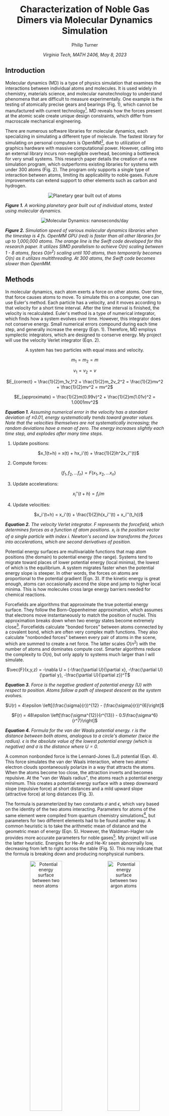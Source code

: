 <div align="center">

# Characterization of Noble Gas Dimers via Molecular Dynamics Simulation

Philip Turner

<i>Virginia Tech, MATH 2406, May 8, 2023</i>

</div>

## Introduction

Molecular dynamics (MD) is a type of physics simulation that examines the interactions between individual atoms and molecules. It is used widely in chemistry, materials science, and molecular nanotechnology to understand phenomena that are difficult to measure experimentally. One example is the testing of atomically precise gears and bearings (Fig. 1), which cannot be manufactured with current technology[^1]. MD reveals how the forces present at the atomic scale create unique design constraints, which differ from macroscale mechanical engineering.

There are numerous software libraries for molecular dynamics, each specializing in simulating a different type of molecule. The fastest library for simulating on personal computers is OpenMM[^2], due to utilization of graphics hardware with massive computational power. However, calling into an external library incurs non-negligible overhead, becoming a bottleneck for very small systems. This research paper details the creation of a new simulation program, which outperforms existing libraries for systems with under 300 atoms (Fig. 2). The program only supports a single type of interaction between atoms, limiting its applicability to noble gases. Future improvements can extend support to other elements such as carbon and hydrogen.

<div align="center">

![Planetary gear built out of atoms](./Documentation/Figure_1.gif)

</div>

<i> <b>Figure 1.</b> A working planetary gear built out of individual atoms, tested using molecular dynamics. </i>

<div align="center">

![Molecular Dynamics: nanoseconds/day](./Documentation/Figure_2.png)

</div>

<i> <b>Figure 2.</b> Simulation speed of various molecular dynamics libraries when the timestep is 4 fs. OpenMM GPU (red) is faster than all other libraries for up to 1,000,000 atoms. The orange line is the Swift code developed for this research paper. It utilizes SIMD parallelism to achieve $O(n)$ scaling between 1 - 8 atoms, faces $O(n^2)$ scaling until 100 atoms, then temporarily becomes $O(n)$ as it utilizes multithreading. At 300 atoms, the Swift code becomes slower than OpenMM.</i>

## Methods

In molecular dynamics, each atom exerts a force on other atoms. Over time, that force causes atoms to move. To simulate this on a computer, one can use Euler's method. Each particle has a velocity, and it moves according to that velocity for a short time interval. After the time interval is finished, the velocity is recalculated. Euler's method is a type of numerical integrator, which finds how a system evolves over time. However, this integrator does not conserve energy. Small numerical errors compound during each time step, and generally increase the energy (Eqn. 1). Therefore, MD employs symplectic integrators, which are designed to conserve energy. My project will use the velocity Verlet integrator (Eqn. 2).

<div align="center">

A system has two particles with equal mass and velocity.

$m_1 = m_2 = m$

$v_1 = v_2 = v$

$E_{correct} = \frac{1}{2}m_1v_1^2 + \frac{1}{2}m_2v_2^2 = \frac{1}{2}mv^2 + \frac{1}{2}mv^2 = mv^2$

$E_{approximate} = \frac{1}{2}m(0.99v)^2 + \frac{1}{2}m(1.01v)^2 = 1.0001mv^2$

</div>

<i> <b>Equation 1.</b> Assuming numerical error in the velocity has a standard deviation of ±0.01, energy systematically trends toward greater values. Note that the velocities themselves are not systematically increasing; the random deviations have a mean of zero. The energy increases slightly each time step, and explodes after many time steps. </i>

1) Update positions: <div align="center">  $x_1(t+h) = x(t) + hx_i'(t) + \frac{1}{2}h^2x_i''(t)$ </div>

2) Compute forces: <div align="center"> $(f_1,f_2,...f_n) = F(x_1,x_2,...x_n)$ </div>

3) Update accelerations: <div align="center"> $x_i''(t+h) = f_i / m$ </div>

4) Update velocities: <div align="center"> $x_i'(t+h) = x_i'(t) + \frac{1}{2}h(x_i''(t) + x_i''(t_h))$ </div>

<i> <b>Equation 2.</b> The velocity Verlet integrator. $F$ represents the forcefield, which determines forces as a function of atom positions. $x_i$ is the position vector of a single particle with index $i$. Newton's second law transforms the forces into accelerations, which are second derivatives of position. </i>

Potential energy surfaces are multivariable functions that map atom positions (the domain) to potential energy (the range). Systems tend to migrate toward places of lower potential energy (local minima), the lowest of which is the equilibrium. A system migrates faster when the potential energy slope is steeper. In other words, the forces on atoms are proportional to the potential gradient (Eqn. 3). If the kinetic energy is great enough, atoms can occasionally ascend the slope and jump to higher local minima. This is how molecules cross large energy barriers needed for chemical reactions.

Forcefields are algorithms that approximate the true potential energy surface. They follow the Born-Oppenheimer approximation, which assumes that electrons move instantaneously to match the position of nuclei. This approximation breaks down when two energy states become extremely close[^3]. Forcefields calculate "bonded forces" between atoms connected by a covalent bond, which are often very complex math functions. They also calculate "nonbonded forces" between every pair of atoms in the scene, which are summed to create a net force. The latter scales $O(n^2)$ with the number of atoms and dominates compute cost. Smarter algorithms reduce the complexity to $O(n)$, but only apply to systems much larger than I will simulate.

<div align="center">

$\vec{F}(x,y,z) = -\nabla U = (-\frac{\partial U}{\partial x}, -\frac{\partial U}{\partial y}, -\frac{\partial U}{\partial z})^T$

</div>

<i> <b>Equation 3.</b> Force is the negative gradient of potential energy ($U$) with respect to position. Atoms follow a path of steepest descent as the system evolves. </i>

<div align="center">

$U(r) = 4\epsilon \left[(\frac{\sigma}{r})^{12} - (\frac{\sigma}{r})^{6}\right]$

$F(r) = 48\epsilon \left[\frac{\sigma^{12}}{r^{13}} - 0.5\frac{\sigma^6}{r^7}\right]$

</div>

<i> <b>Equation 4.</b> Formula for the van der Waals potential energy. $r$ is the distance between both atoms, analogous to a circle's diameter (twice the radius). $\epsilon$ is the absolute value of the lowest potential energy (which is negative) and $\sigma$ is the distance where $U = 0$. </i>

A common nonbonded force is the Lennard-Jones (LJ) potential (Eqn. 4). This force simulates the van der Waals interaction, where two atoms' electron clouds spontaneously polarize in a way that attracts the atoms. When the atoms become too close, the attraction inverts and becomes repulsive. At the "van der Waals radius", the atoms reach a potential energy minimum. This creates a potential energy surface with a steep downward slope (repulsive force) at short distances and a mild upward slope (attractive force) at long distances (Fig. 3).

The formula is parameterized by two constants $\sigma$ and $\epsilon$, which vary based on the identity of the two atoms interacting. Parameters for atoms of the same element were compiled from quantum chemistry simulations[^4], but parameters for two different elements had to be found another way. A common heuristic is to take the arithmetic mean of distance and the geometric mean of energy (Eqn. 5). However, the Waldman-Hagler rule provides more accurate parameters for noble gases[^5]. My project will use the latter heuristic. Energies for He-Ar and He-Kr seem abnormally low, decreasing from left to right across the table (Fig. 5). This may indicate that the formula is breaking down and producing nonphysical numbers.

<p align="center">
&nbsp;
  <img alt="Potential energy surface between two neon atoms" src="./Documentation/Figure_3a.png" width="45%">
&nbsp; &nbsp;
  <img alt="Potential energy surface between two argon atoms" src=".//Documentation/Figure_3b.png" width="45%">
  &nbsp;
</p>

<i> <b>Figure 3.</b> Potential energy surfaces for vdW interactions between neon-neon and argon-argon pairs[^4]. Å is a unit equivalent to 0.1 nanometers. The global minimum is -0.009 eV for neon and -0.014 eV for argon. </i>

<div align="center">

| Element | $\sigma$ (nm = 10<sup>-9</sup> meters) | $\epsilon$ (meV = 10<sup>-3</sup> electron-V) |  $\epsilon$ (zJ = 10<sup>-21</sup> joules) |
| --- | --- | --- | --- |
| He | 0.2411 nm | 4.570 meV | 0.732 zJ |
| Ne | 0.2687 nm | 8.56 meV | 1.371 zJ |
| Ar | 0.3425 nm | 13.66 meV | 2.189 zJ |
| Kr | 0.3698 nm | 18.2 meV | 2.916 zJ |

</div>

<i> <b>Figure 4.</b> LJ parameters for interactions with other atoms of the same element. eV quantities are converted to SI units (joules) for consistency with other formulas.</i>

<div align="center">

$\sigma_{ij} = (\sigma_{ii} + \sigma_{jj}) / 2$

$\epsilon_{ij} = \sqrt{\epsilon_{ii} \epsilon_{jj}}$

</div>

<i> <b>Equation 5.</b> Simplified method for deriving vdW parameters between two elements $i$ and $j$. </i>

<div align="center">

| Element | He | Ne | Ar | Kr |
| --- | --- | --- | --- | --- |
| He | 0.732 zJ | 0.951 zJ | 0.787 zJ | 0.752 zJ |
| Ne |          | 1.371 zJ | 1.357 zJ | 1.337 zJ |
| Ar |          |          | 2.189 zJ | 2.461 zJ |
| Kr |          |          |          | 2.916 zJ |

</div>

<i> <b>Figure 5.</b> vdW energies using the Waldman-Hagler rule. </i>

Before running the simulation, one needs to choose the time step. Truncation error of the velocity Verlet integrator scales with $O(h^2)$, so doubling the time step leads to 4x error. However, the end goal is to run an MD simulation as fast as possible. Using larger time steps means the simulation can finish more quickly. A standard practice is setting the time step to $\frac{1}{10}$ the duration of the highest-frequency motions you want to capture[^6]. For example, carbon-hydrogen bonds vibrate with a period of 11 fs, so timesteps are typically ~1.1 fs (femtosecond; 10<sup>-15</sup> seconds). The van der Waals attraction between noble gas atoms has a vibrational period of ~1000 fs, several orders of magnitude higher (Eqn. 6, Fig. 6). I will stick with a conservative 1 fs timestep, but 100 fs could theoretically work as well.

<div align="center">

$r_0 = 2^{1/6} \sigma$

$k_{approx} = 2\epsilon(\frac{6}{r_0})^2 = \frac{57.146\epsilon}{\sigma^2}$

</div>

<i> <b>Equation 6.</b> An atom pair is modeled as a spring-mass system undergoing harmonic oscillation. Above is the formula for approximating $k$, the spring stiffness in N/m[^7]. $\sigma$ and $\epsilon$ are parameters from the LJ potential. </i>

<div align="center">

| Atom Pair | $k_{approx}$ | $\mu = \frac{1}{1/m_1 + 1/m_2}$ | $T = 2\pi\sqrt{\mu/k}$ |
| --- | --- | --- | --- |
| Ne-Ne | 1.085 N/m | 1.675E-26 kg |  781 fs |
| Ne-Ar | 0.777 N/m | 2.226E-26 kg | 1064 fs |
| Ar-Ar | 1.066 N/m | 3.317E-26 kg | 1108 fs |

</div>

<i> <b>Figure 6.</b> Derivation of the vibration period for elements that will be simulated. fs is a unit equivalent to 10<sup>-15</sup> seconds.</i>

In some simulations, the primary goal is to observe how changes in the system affect energy. Molecules can release energy after forming strong bonds, which manifests as heat and can be measured precisely. Very large timesteps introduce a large amount of error, which compounds and eventually breaks conservation of energy. Therefore, energy-conserving simulations use relatively small timesteps, on the order of 0.25 fs.

Not every simulation needs to conserve energy. Those that do not can use a thermostat - an algorithm that simulates dissipation of thermal energy into the system's surroundings. Thermostats conserve temperature instead of conserving energy[^8]. This behavior makes the $O(h^2)$ error in the velocity Verlet integrator less of an issue. Timesteps can theoretically be infinite; you only need small-enough steps to capture the dynamics of interest. Thermostats also allow use of lower-precision numbers to perform calculations, so the simulation can run on graphics hardware rather than the CPU. For example, most MD simulators require Nvidia GPUs because Nvidia has hardware support for 64-bit real numbers. However, OpenMM uses thermostats to run simulations entirely in lower-precision 32-bit numbers. This fact makes OpenMM compatible with alternative GPU vendors such as Apple and Intel[^2].

## Results

<div align="center">

![Nine subplots containing trajectory before collision, trajectory after collision, and energy](./Documentation/Figure_7.png)

</div>

<i> <b>Figure 7.</b> Visualization of three 20 ps molecular dynamics simulations, with motions constrained to the XY plane. The upper three graphs show a simulation of four neon atoms, the middle show two neons and two argons, and the bottom show four argons. </i>

In Figure 7, there are three test runs to demonstrate that the MD simulation works correctly. Each simulation starts with four noble gas atoms on a collision course. They start ±0.3 nm away from the origin in the X and Y dimensions, with 30 m/s velocities directed toward the origin. Without interatomic forces, their trajectories would be perfect lines. This is indeed how each simulation begins, but the behavior breaks down at 2 ps (picosecond; 10<sup>-12</sup> seconds). In the energy graphs on the right, the kinetic energy reaches a peak and the atoms reach their maximum velocity. This is analogous to the moment a basketball bounces off the ground. The velocity is accelerating, then suddenly switches direction.

When all atoms are of the same element (top; neon, bottom; argon), the system is symmetric. The atoms' motion must adhere to this symmetry, forcing them into the LJ potential energy surface's repulsive region. Their kinetic energy instantly drops to zero, then sharply rebounds, all within a fraction of a picosecond. This behavior reflects that the repulsive region of the LJ potential energy surface is orders of magnitude sharper than the attractive region.

Originally, I wanted to simulate several dozen particles and observe the phase change from gas to liquid. At room temperature, one argon atom has ~5 zJ (zeptojoule; 10<sup>-21</sup> joules) of kinetic energy, around 10x larger than the kinetic energy per atom in my simulations (2 zJ / 4 atoms = 0.5 zJ). That equates to ~27 K ($\frac{1}{10}$ of 273 K), under the melting point of argon. In theory, the atoms would condense into a solid or liquid because of van der Waals forces. The energy of the potential well (~1-2 zJ) would exceed the kinetic energy, preventing them from escaping into the gas phase. Something similar to condensation happens in the mixed neon-argon simulation (the graph in the horizontal and vertical center). Each neon pairs up with another argon to form van der Waals molecules, held together by the attractive vdW force. Their trajectories are spiral-shaped because the bonded atoms are rotating around each other.

<div align="center">

![Nine subplots containing trajectory before collision, trajectory after collision, and energy](./Documentation/Figure_8.png)

</div>

<i> <b>Figure 8.</b> The molecular dynamics simulations from Figure 7, extended to 60 ps. </i>

Figure 8 shows the same simulations running for longer times. Not only do the Ne-Ar molecules remain intact; new neon-neon molecules form. They rotate more slowly, but have a similar bond length of ~0.4 nm. This is much larger than any covalent bond (carbon-carbon, 0.15 nm) and abnormally large like a vdW bond (helium-helium, 5.2 nm). The formation of this bond was exothermic, permanently liberating ~0.2 zJ/pair of potential energy into thermal (kinetic) energy. This is less than the 1.371 zJ used to parameterize the LJ potential between neon atoms.

vdW molecules are difficult to synthesize because their binding energy is easily overcome by small fluctuations. Noble gas atoms have complete valence shells, preventing them from forming covalent bonds. The only alternative - vdW bonds - are an order of magnitude weaker. The simulation results demonstrate how MD enables the study of exotic chemicals and nanomachines, which cannot be created in experiment with current technology.

[^1]: K. E. Drexler, "Molecular machinery and manufacturing with applications to computation," <i>MIT Libraries.</i> August 9, 1991. https://dspace.mit.edu/handle/1721.1/27999

[^2]: P. Eastman, et al. "OpenMM 7: Rapid development of high performance algorithms for molecular dynamics," <i>PLOS Computational Biology.</i> July 26, 2017. https://journals.plos.org/ploscompbiol/article?id=10.1371/journal.pcbi.1005659

[^3]: L. Che, Z. Ren, et al. "Breakdown of the Born-Oppenheimer Approximation in the F + o-D2 → DF + D Reaction," <i>Science.</i> August 24, 2007. https://www.science.org/doi/10.1126/science.1144984

[^4]: P. Hadley. "Van der Waals potential," <i>Molecular and Solid State Physics.</i> c. 2011-2016. http://lampx.tugraz.at/~hadley/ss1/molecules/VdW.php

[^5]: Digital Research Alliance of Canada. "Practical considerations for Molecular Dynamics: Force Fields and Interactions," <i>GitHub Pages.</i> April 4, 2023. https://computecanada.github.io/molmodsim-md-theory-lesson-novice/01-Force_Fields_and_Interactions/index.html

[^6]: E. Braun, J. Gilmer, H. Mayes, D. Mobley, J. Monroe, S. Prasad, D. Zuckerman. "Best Practices for Foundations in Molecular Simulations [Article v1.0]," <i>Living J. Comp. Mol. Sci.</i> Nov. 29, 2018. https://livecomsjournal.org/index.php/livecoms/article/view/v1i1e5957

[^7]: Gert. "How to determine the spring constant in a Lennard-Jones potential [closed]," <i>Stack Exchange.</i> Jan. 23, 2021. https://physics.stackexchange.com/a/609697

[^8]: G. Bussi, D. Donadio, M. Parrinello. "Canonical sampling through velocity rescaling," <i>The Journal of Chemical Physics.</i> Jan. 3, 2007. https://pubs.aip.org/aip/jcp/article/126/1/014101/186581/Canonical-sampling-through-velocity-rescaling
